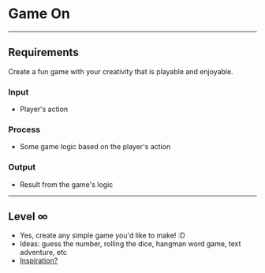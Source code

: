 # Game On

--------------------------------------------------------------------------------

## Requirements

Create a fun game with your creativity that is playable and enjoyable.

### Input

- Player's action

### Process

- Some game logic based on the player's action

### Output

- Result from the game's logic

--------------------------------------------------------------------------------

## Level ∞

- Yes, create any simple game you'd like to make! :D
- Ideas: guess the number, rolling the dice, hangman word game, text adventure, etc
- [Inspiration?](https://www.codecademy.com/courses/javascript-beginner-en-x9DnD)
